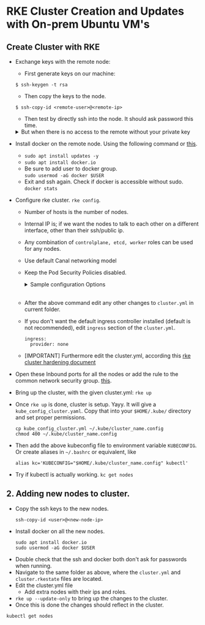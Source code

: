 # RKE Cluster Creation and Updates with On-prem Ubuntu VM's

## Create Cluster with RKE

- Exchange keys with the remote node:
  - First generate keys on our machine:
  ```
  $ ssh-keygen -t rsa
  ```
  - Then copy the keys to the node.
  ```
  $ ssh-copy-id <remote-user>@<remote-ip>
  ```
  - Then test by directly ssh into the node. It should ask password this time.
  <details>
    <summary>But when there is no access to the remote without your private key</summary>

    ```
    $ scp -i <your-private-key> ~/.ssh/id_rsa.pub <remote-user>@<remote-ip>:/tmp/
    $ ssh -i <your-private-key> <remote-user>@<remote-ip>
    <remote-user>@<remote-ip>$ cat /tmp/id_rsa.pub >> ~/.ssh/authorized_keys
    <remote-user>@<remote-ip>$ exit
    $ ssh <remote-user>@<remote-ip>
    ```
  </details>

- Install docker on the remote node. Using the following command or [this](https://docs.docker.com/engine/install/ubuntu/).
  - `sudo apt install updates -y`
  - `sudo apt install docker.io`
  - Be sure to add user to docker group.<br/>
  `sudo usermod -aG docker $USER`
  - Exit and ssh again. Check if docker is accessible without sudo.<br/>
  `docker stats`
- Configure rke cluster. `rke config`.
  - Number of hosts is the number of nodes.
  - Internal IP is; if we want the nodes to talk to each other on a different interface, other than their ssh/public ip.
  - Any combination of `controlplane, etcd, worker` roles can be used for any nodes.
  - Use default Canal networking model
  - Keep the Pod Security Policies disabled.

    <details>
      <summary>Sample configuration Options</summary>

      ```
      [+] Cluster Level SSH Private Key Path [~/.ssh/id_rsa]:
      [+] Number of Hosts [1]:
      [+] SSH Address of host (1) [none]: <node1-ip>
      [+] SSH Port of host (1) [22]:
      [+] SSH Private Key Path of host (<node1-ip>) [none]:
      [-] You have entered empty SSH key path, trying fetch from SSH key parameter
      [+] SSH Private Key of host (<node1-ip>) [none]:
      [-] You have entered empty SSH key, defaulting to cluster level SSH key: ~/.ssh/id_rsa
      [+] SSH User of host (<node1-ip>) [ubuntu]:
      [+] Is host (<node1-ip>) a Control Plane host (y/n)? [y]: y
      [+] Is host (<node1-ip>) a Worker host (y/n)? [n]: y
      [+] Is host (<node1-ip>) an etcd host (y/n)? [n]: y
      [+] Override Hostname of host (<node1-ip>) [none]: node2
      [+] Internal IP of host (<node1-ip>) [none]:
      [+] Docker socket path on host (<node1-ip>) [/var/run/docker.sock]:
      [+] Network Plugin Type (flannel, calico, weave, canal) [canal]:
      [+] Authentication Strategy [x509]:
      [+] Authorization Mode (rbac, none) [rbac]:
      [+] Kubernetes Docker image [rancher/hyperkube:v1.17.17-rancher1]:
      [+] Cluster domain [cluster.local]:
      [+] Service Cluster IP Range [10.43.0.0/16]:
      [+] Enable PodSecurityPolicy [n]:
      [+] Cluster Network CIDR [10.42.0.0/16]:
      [+] Cluster DNS Service IP [10.43.0.10]:
      [+] Add addon manifest URLs or YAML files [no]:
      ```
    </details><br/>
  - After the above command edit any other changes to `cluster.yml` in current folder.
  - If you don't want the default ingress controller installed (default is not recommended), edit `ingress` section of the `cluster.yml`.
    ```
    ingress:
      provider: none
    ```
  - [IMPORTANT] Furthermore edit the cluster.yml, according this [rke cluster hardening document](./rke_cluster_hardening.md)
- Open these Inbound ports for all the nodes or add the rule to the common network security group. [this](https://rancher.com/docs/rancher/v2.6/en/installation/requirements/ports/#rancher-aws-ec2-security-group).
- Bring up the cluster, with the given cluster.yml: `rke up`
- Once `rke up` is done, cluster is setup. Yayy. It will give a `kube_config_cluster.yaml`. Copy that into your `$HOME/.kube/` directory and set proper permissions.
  ```
  cp kube_config_cluster.yml ~/.kube/cluster_name.config
  chmod 400 ~/.kube/cluster_name.config
  ```
- Then add the above kubeconfig file to environment variable `KUBECONFIG`. Or create aliases in `~/.bashrc` or equivalent, like
  ```
  alias kc='KUBECONFIG="$HOME/.kube/cluster_name.config" kubectl'
  ```
- Try if kubectl is actually working. `kc get nodes`

## 2. Adding new nodes to cluster.

* Copy the ssh keys to the new nodes.
  ```
  ssh-copy-id <user>@<new-node-ip>
  ```
* Install docker on all the new nodes.
  ```
  sudo apt install docker.io
  sudo usermod -aG docker $USER
  ```
* Double check that the ssh and docker both don't ask for passwords when running.
* Navigate to the same folder as above, where the `cluster.yml` and `cluster.rkestate` files are located.
* Edit the cluster.yml file
  * Add extra nodes with their ips and roles.
* `rke up --update-only` to bring up the changes to the cluster.
* Once this is done the changes should reflect in the cluster.
```
kubectl get nodes
```
